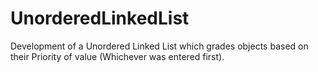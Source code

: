 # UnorderedLinkedList
Development of a Unordered Linked List which grades objects based on their Priority of value (Whichever was entered first).
